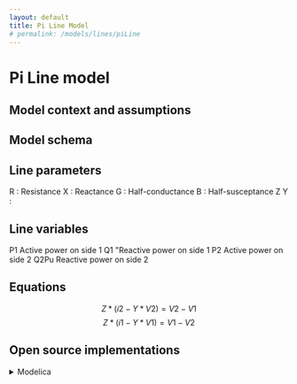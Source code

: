 ```yaml
---
layout: default
title: Pi Line Model
# permalink: /models/lines/piLine
---
```

# Pi Line model 

## Model context and assumptions

## Model schema

## Line parameters
  R : Resistance 
  X : Reactance 
  G : Half-conductance 
  B : Half-susceptance 
  Z
  Y : 
## Line variables
  P1 Active power on side 1 
  Q1 "Reactive power on side 1 
  P2 Active power on side 2 
  Q2Pu Reactive power on side 2


## Equations 
 $$Z * (i2 - Y * V2) = V2  - V1 $$
 $$Z * (i1 - Y * V1) = V1 - V2 $$


## Open source implementations
<details>
<summary>Modelica</summary>
<br>
[Dynawo public library](https://github.com/dynawo/dynawo/blob/master/dynawo/sources/Models/Modelica/Dynawo/Electrical/Lines/Line.mo).
</details>
